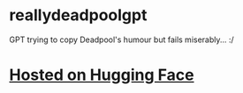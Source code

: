 # reallydeadpoolgpt
GPT trying to copy Deadpool's humour but fails miserably... :/

# [Hosted on Hugging Face](https://huggingface.co/spaces/Jayx2u/ReallyDeadpoolGPT)
